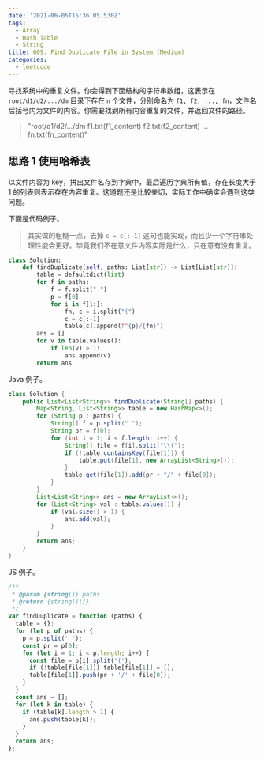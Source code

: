 ```yaml
---
date: '2021-06-05T15:36:05.530Z'
tags:
  - Array
  - Hash Table
  - String
title: 609. Find Duplicate File in System (Medium)
categories:
  - leetcode
---
```


寻找系统中的重复文件。你会得到下面结构的字符串数组，这表示在 `root/d1/d2/.../dm` 目录下存在 `n` 个文件，分别命名为 `f1, f2, ..., fn`，文件名后括号内为文件的内容。你需要找到所有内容重复的文件，并返回文件的路径。

> "root/d1/d2/.../dm f1.txt(f1_content) f2.txt(f2_content) ... fn.txt(fn_content)"

<!-- more -->

## 思路 1 使用哈希表

以文件内容为 key，拼出文件名存到字典中，最后遍历字典所有值，存在长度大于 1 的列表则表示存在内容重复。这道题还是比较亲切，实际工作中确实会遇到这类问题。

下面是代码例子。

> 其实做的粗糙一点，去掉 `c = c[:-1]` 这句也能实现，而且少一个字符串处理性能会更好。毕竟我们不在意文件内容实际是什么，只在意有没有重复。

```python
class Solution:
    def findDuplicate(self, paths: List[str]) -> List[List[str]]:
        table = defaultdict(list)
        for f in paths:
            f = f.split(" ")
            p = f[0]
            for i in f[1:]:
                fn, c = i.split("(")
                c = c[:-1]
                table[c].append(f"{p}/{fn}")
        ans = []
        for v in table.values():
            if len(v) > 1:
                ans.append(v)
        return ans
```

Java 例子。

```java
class Solution {
    public List<List<String>> findDuplicate(String[] paths) {
        Map<String, List<String>> table = new HashMap<>();
        for (String p : paths) {
            String[] f = p.split(" ");
            String pr = f[0];
            for (int i = 1; i < f.length; i++) {
                String[] file = f[i].split("\\(");
                if (!table.containsKey(file[1])) {
                    table.put(file[1], new ArrayList<String>());
                }
                table.get(file[1]).add(pr + "/" + file[0]);
            }
        }
        List<List<String>> ans = new ArrayList<>();
        for (List<String> val : table.values()) {
            if (val.size() > 1) {
                ans.add(val);
            }
        }
        return ans;
    }
}
```

JS 例子。

```js
/**
 * @param {string[]} paths
 * @return {string[][]}
 */
var findDuplicate = function (paths) {
  table = {};
  for (let p of paths) {
    p = p.split(' ');
    const pr = p[0];
    for (let i = 1; i < p.length; i++) {
      const file = p[i].split('(');
      if (!table[file[1]]) table[file[1]] = [];
      table[file[1]].push(pr + '/' + file[0]);
    }
  }
  const ans = [];
  for (let k in table) {
    if (table[k].length > 1) {
      ans.push(table[k]);
    }
  }
  return ans;
};
```
